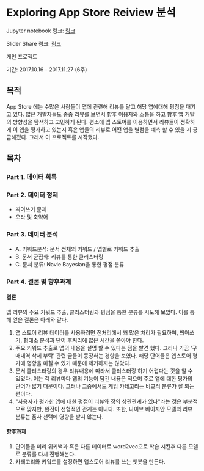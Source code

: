# Exploring App Store Reiview 분석

Jupyter notebook 링크: [링크](https://nbviewer.jupyter.org/github/simonjisu/app_store_reviews_analysis/blob/master/Exploring_App_Store_Reviews.ipynb)

Slider Share 링크: [링크](https://www.slideshare.net/secret/LaSRTJVgvvtuAx)

개인 프로젝트

기간: 2017.10.16 - 2017.11.27 (6주)

## 목적
App Store 에는 수많은 사람들이 앱에 관련해 리뷰를 달고 해당 앱에대해 평점을 매기고 있다. 많은 개발자들도 종종 리뷰를 보면서 향후 이용자와 소통을 하고 향후 앱 개발의 방향성을 탐색하고 고민하게 된다. 평소에 앱 스토어를 이용하면서 리뷰들이 정확하게 이 앱을 평가하고 있는지 혹은 앱들의 리뷰로 어떤 앱을 별점을 예측 할 수 있을 지 궁금해졌다. 그래서 이 프로젝트를 시작했다.

## 목차
### Part 1. 데이터 획득

### Part 2. 데이터 정제
* 띄어쓰기 문제
* 오타 및 축약어
### Part 3. 데이터 분석
* A. 키워드분석: 문서 전체의 키워드 / 앱별로 키워드 추출
* B. 문서 군집화: 리뷰를 통한 클러스터링
* C. 문서 분류: Navie Bayesian을 통한 평점 분류
### Part 4. 결론 및 향후과제
#### 결론
앱 리뷰의 주요 키워드 추출, 클러스터링과 평점을 통한 분류를 시도해 보았다. 이를 통해 얻은 결론은 아래와 같다. 
1. 앱 스토어 리뷰 데이터를 사용하려면 전처리에서 꽤 많은 처리가 필요하며, 띄어쓰기, 형태소 분석과 단어 후처리에 많은 시간을 쏟아야 한다.
2. 주요 키워드 추출로 앱의 내용을 설명 할 수 있다는 점을 발견 했다. 그러나 가끔 '구매내역 삭제 부탁' 관련 글들이 등장하는 경향을 보였다. 해당 단어들은 앱스토어 평가에 영향을 미칠 수 있기 때문에 제거하지는 않았다.
3. 문서 클러스터링의 경우 리뷰내용에 따라서 클러스터링 하기 어렵다는 것을 알 수 있었다. 이는 각 리뷰마다 앱의 기능이 담긴 내용은  적으며 주로 앱에 대한 평가의 단어가 많기 때문이다. 그러나 그중에서도 게임 카테고리는 비교적 분류가 잘 되는 편이다.
4. "사용자가 평가한 앱에 대한 평점이 리뷰와 정의 상관관계가 있다"라는 것은 부분적으로 맞지만, 완전이 선형적인 관계는 아니다. 또한, 나이브 베이지안 모델의 리뷰 분류는 품사 선택에 영향을 받지 않는다.
#### 향후과제
1. 단어들을 미리 위키백과 혹은 다른 데이터로 word2vec으로 학습 시킨후 다른 모델로 분류를 다시 진행해본다.
2. 카테고리와 키워드를 설정하면 앱스토어 리뷰를 쓰는 챗봇을 만든다.

